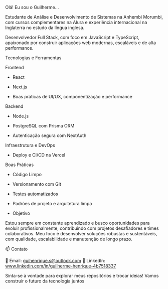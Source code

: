Olá! Eu sou o Guilherme... 

Estudante de Análise e Desenvolvimento de Sistemas na Anhembi Morumbi, com cursos complementares na Alura e experiência internacional na Inglaterra no estudo da língua inglesa.

Desenvolvedor Full Stack, com foco em JavaScript e TypeScript, apaixonado por construir aplicações web modernas, escaláveis e de alta performance.

Tecnologias e Ferramentas

Frontend

- React

- Next.js

- Boas práticas de UI/UX, componentização e performance

Backend

- Node.js

- PostgreSQL com Prisma ORM

- Autenticação segura com NextAuth

Infraestrutura e DevOps

- Deploy e CI/CD na Vercel

Boas Práticas

- Código Limpo

- Versionamento com Git

- Testes automatizados

- Padrões de projeto e arquitetura limpa

- Objetivo

Estou sempre em constante aprendizado e busco oportunidades para evoluir profissionalmente, contribuindo com projetos desafiadores e times colaborativos.
Meu foco é desenvolver soluções robustas e sustentáveis, com qualidade, escalabilidade e manutenção de longo prazo.

📫 Contato

📧 Email: guihenrique.s@outlook.com
💼 LinkedIn: www.linkedin.com/in/guilherme-henrique-4b7518337


Sinta-se à vontade para explorar meus repositórios e trocar ideias!
Vamos construir o futuro da tecnologia juntos
